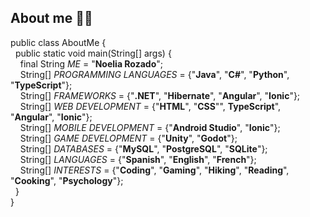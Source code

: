 <!---
- 👋 Hi, I’m @noeliarozado
- 👀 I’m interested in ...
- 🌱 I’m currently learning ...
- 💞️ I’m looking to collaborate on ...
- 📫 How to reach me ...
- 😄 Pronouns: ...
- ⚡ Fun fact: ...
--->

<!---
noeliarozado/noeliarozado is a ✨ special ✨ repository because its `README.md` (this file) appears on your GitHub profile.
You can click the Preview link to take a look at your changes.
--->

<!---
## Greetings! &#x1F44B;

I'm Noelia Rozado, a Junior Developer with a strong passion for learning and growing in the field of software development.
--->

## About me &#x1F469;&#x200D;&#x1F4BB;
  
public class AboutMe { <br>
  &nbsp; public static void main(String[] args) { <br>
    &nbsp; &nbsp; final String *ME* = "**Noelia Rozado**"; <br>
    &nbsp; &nbsp; String[] *PROGRAMMING LANGUAGES* = {"**Java**", "**C#**", "**Python**", "**TypeScript**"}; <br>
    &nbsp; &nbsp; String[] *FRAMEWORKS* = {"**.NET**", "**Hibernate**", "**Angular**", "**Ionic**"}; <br>
    &nbsp; &nbsp; String[] *WEB DEVELOPMENT* = {"**HTML**", "**CSS**"", **TypeScript**", "**Angular**", "**Ionic**"}; <br>
    &nbsp; &nbsp; String[] *MOBILE DEVELOPMENT* = {"**Android Studio**", "**Ionic**"}; <br>
    &nbsp; &nbsp; String[] *GAME DEVELOPMENT* = {"**Unity**", "**Godot**"}; <br>
    &nbsp; &nbsp; String[] *DATABASES* = {"**MySQL**", "**PostgreSQL**", "**SQLite**"}; <br>
    &nbsp; &nbsp; String[] *LANGUAGES* = {"**Spanish**", "**English**", "**French**"}; <br>
    &nbsp; &nbsp; String[] *INTERESTS* = {"**Coding**", "**Gaming**", "**Hiking**", "**Reading**", "**Cooking**", "**Psychology**"}; <br>
&nbsp; } <br>
}

<!---
## Languages used across my repositories &#x1F4C8;

![Top Languages](https://github-readme-stats.vercel.app/api/top-langs/?username=noeliarozado&layout=compact)
--->
